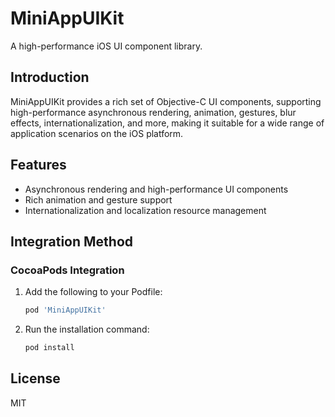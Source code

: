# MiniAppUIKit

A high-performance iOS UI component library.

## Introduction

MiniAppUIKit provides a rich set of Objective-C UI components, supporting high-performance asynchronous rendering, animation, gestures, blur effects, internationalization, and more, making it suitable for a wide range of application scenarios on the iOS platform.

## Features
- Asynchronous rendering and high-performance UI components
- Rich animation and gesture support
- Internationalization and localization resource management

## Integration Method

### CocoaPods Integration

1. Add the following to your Podfile:

   ```ruby
   pod 'MiniAppUIKit'
   ```

2. Run the installation command:

   ```sh
   pod install
   ```
## License

MIT 
